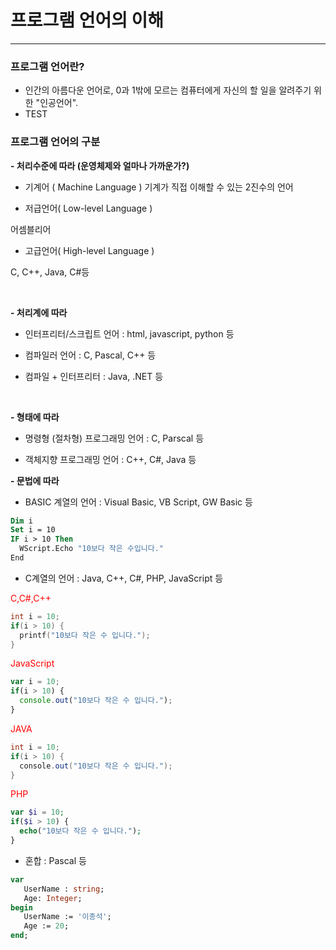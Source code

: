 
# 프로그램 언어의 이해 
---


### 프로그램 언어란?

- 인간의 아름다운 언어로, 0과 1밖에 모르는 컴퓨터에게 자신의 할 일을 알려주기 위한 "인공언어".
- TEST

### 프로그램 언어의 구분   

<b>- 처리수준에 따라 (운영체제와 얼마나 가까운가?)</b>
   
  - 기계어 ( Machine Language )
  기계가 직접 이해할 수 있는 2진수의 언어

  - 저급언어( Low-level Language )
   
  어셈블리어 
  
  - 고급언어( High-level Language )
   
  C, C++, Java, C#등 

<br/>

<b>- 처리계에 따라</b> 

  - 인터프리터/스크립트 언어 : html, javascript, python 등 
     
  - 컴파일러 언어 : C, Pascal, C++ 등 
    
  - 컴파일 + 인터프리터 : Java, .NET 등

<br/>

<b>- 형태에 따라</b> 
  
 - 명령형 (절차형) 프로그래밍 언어 : C, Parscal 등  
     
 - 객체지향 프로그래밍 언어 : C++, C#, Java 등 

<b>- 문법에 따라</b> 
 
 - BASIC 계열의 언어 : Visual Basic, VB Script, GW Basic 등 
 
 ```vb
 Dim i
 Set i = 10 
 IF i > 10 Then 
   WScript.Echo "10보다 작은 수입니다."
 End 
 ```
 
 - C계열의 언어 : Java, C++, C#, PHP, JavaScript 등 
  
 <span style="color:red;">C,C#,C++</span>
 
 ```c
 int i = 10;
 if(i > 10) {
   printf("10보다 작은 수 입니다.");
 } 
 ```

 <span style="color:red;">JavaScript</span>

 ```javascript
 var i = 10;
 if(i > 10) {
   console.out("10보다 작은 수 입니다.");
 } 
 ```

 <span style="color:red;">JAVA</span>

 ```java
 int i = 10;
 if(i > 10) {
   console.out("10보다 작은 수 입니다.");
 } 
 ```

 <span style="color:red;">PHP</span>
 
 ```php
 var $i = 10;
 if($i > 10) {
   echo("10보다 작은 수 입니다.");
 } 
 ```
 
 - 혼합 : Pascal 등  
  
 ```pascal
 var 
    UserName : string; 
    Age: Integer;
 begin 
    UserName := '이종석';
    Age := 20; 
 end; 
 ```
